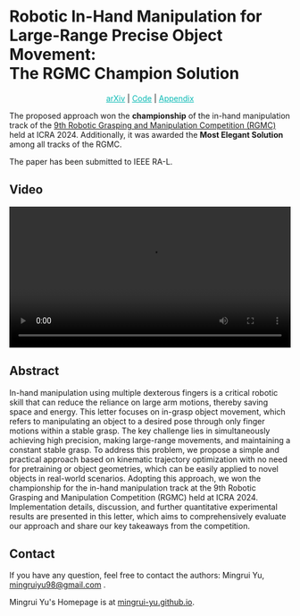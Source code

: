 # Robotic In-Hand Manipulation for <br> Large-Range Precise Object Movement: <br> The RGMC Champion Solution

<p style="text-align: center;"> 
<a href="https://arxiv.org/abs/2502.07472" style="color: #0ABAB5; text-decoration: underline;">arXiv</a> |
<a href="https://github.com/RGMC-XL-team/ingrasp_manipulation" style="color: #0ABAB5; text-decoration: underline;">Code</a> |
<a href="./Appendix.pdf" style="color: #0ABAB5; text-decoration: underline;">Appendix</a>
</p>

The proposed approach won the **championship** of the in-hand manipulation track of the [9th Robotic Grasping and Manipulation Competition (RGMC)](https://cse.usf.edu/~yusun/rgmc/2024.html) held at ICRA 2024. Additionally, it was awarded the **Most Elegant Solution** among all tracks of the RGMC.

The paper has been submitted to IEEE RA-L.

## Video

<video controls style="width: 100%; height: auto;">
    <source src="./ingrasp_manipulation_video.mp4" type="video/mp4">
</video>

## Abstract

In-hand manipulation using multiple dexterous fingers is a critical robotic skill that can reduce the reliance on large arm motions, thereby saving space and energy. This letter focuses on in-grasp object movement, which refers to manipulating an object to a desired pose through only finger motions within a stable grasp. The key challenge lies in simultaneously achieving high precision, making large-range movements, and maintaining a constant stable grasp. To address this problem, we propose a simple and practical approach based on kinematic trajectory optimization with no need for pretraining or object geometries, which can be easily applied to novel objects in real-world scenarios. Adopting this approach, we won the championship for the in-hand manipulation track at the 9th Robotic Grasping and Manipulation Competition (RGMC) held at ICRA 2024. Implementation details, discussion, and further quantitative experimental results are presented in this letter, which aims to comprehensively evaluate our approach and share our key takeaways from the competition.

## Contact

If you have any question, feel free to contact the authors: Mingrui Yu, [mingruiyu98@gmail.com](mailto:mingruiyu98@gmail.com) .

Mingrui Yu's Homepage is at [mingrui-yu.github.io](https://mingrui-yu.github.io).
